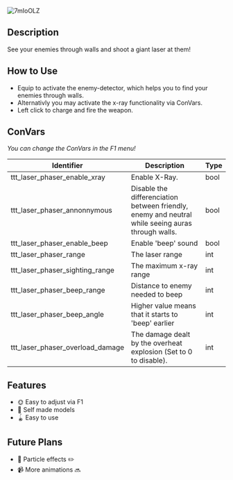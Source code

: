 ![7mIoOLZ](https://user-images.githubusercontent.com/128548404/226769030-b9ac8a1a-f706-4a12-92a3-1f718308fba7.png)

## Description
See your enemies through walls and shoot a giant laser at them!

## How to Use
- Equip to activate the enemy-detector, which helps you to find your enemies through walls.
- Alternativly you may activate the x-ray functionality via ConVars.
- Left click to charge and fire the weapon.

## ConVars
*You can change the ConVars in the F1 menu!*

| Identifier | Description | Type |
| ---------- | ----------- | ---- |
| ttt_laser_phaser_enable_xray | Enable X-Ray. | bool |
| ttt_laser_phaser_annonnymous | Disable the differenciation between friendly, enemy and neutral while seeing auras through walls. | bool |
| ttt_laser_phaser_enable_beep | Enable 'beep' sound | bool |
| ttt_laser_phaser_range | The laser range | int |
| ttt_laser_phaser_sighting_range | The maximum x-ray range | int |
| ttt_laser_phaser_beep_range | Distance to enemy needed to beep | int |
| ttt_laser_phaser_beep_angle | Higher value means that it starts to 'beep' earlier | int |
| ttt_laser_phaser_overload_damage | The damage dealt by the overheat explosion (Set to 0 to disable). | int |

## Features
- 🌞 Easy to adjust via F1
- 🎨 Self made models 
- 🪀 Easy to use 


## Future Plans
- 💠 Particle effects ✏️
- 📹 More animations 🔜
